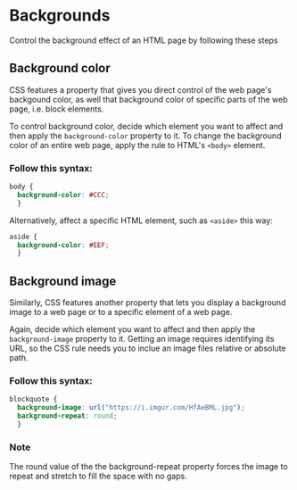 # Backgrounds
Control the background effect of an HTML page by following these steps

## Background color
CSS features a property that gives you direct control of the web page's backgound color, as well that background color of specific parts of the web page, i.e. block elements.

To control background color, decide which element you want to affect and then apply the `background-color` property to it. To change the background color of an entire web page, apply the rule to HTML's `<body>` element.

### Follow this syntax:

```css
body {
  background-color: #CCC;
  }
```

Alternatively, affect a specific HTML element, such as `<aside>` this way:

```css
aside {
  background-color: #EEF;
  }
```

## Background image
Similarly, CSS features another property that lets you display a background image to a web page or to a specific element of a web page.

Again, decide which element you want to affect and then apply the `background-image` property to it. Getting an image requires identifying its URL, so the CSS rule needs you to inclue an image files relative or absolute path.

### Follow this syntax:

```css
blockquote {
  background-image: url("https://i.imgur.com/HfAeBML.jpg");
  background-repeat: round;
  }
```

### Note
The round value of the the background-repeat property forces the image to repeat and stretch to fill the space with no gaps.
